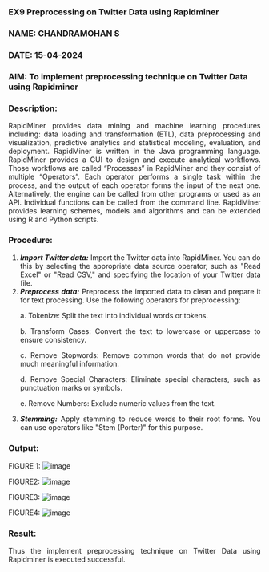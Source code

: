 ### EX9 Preprocessing on Twitter Data using Rapidminer
### NAME: CHANDRAMOHAN S
### DATE: 15-04-2024
### AIM: To implement preprocessing technique on Twitter Data using Rapidminer
### Description: 
<div align = "justify">
RapidMiner provides data mining and machine learning procedures including: data loading and transformation (ETL), data preprocessing and visualization, 
predictive analytics and statistical modeling, evaluation, and deployment. RapidMiner is written in the Java programming language. 
RapidMiner provides a GUI to design and execute analytical workflows. Those workflows are called “Processes” in RapidMiner and they consist of multiple “Operators”. 
Each operator performs a single task within the process, and the output of each operator forms the input of the next one. Alternatively, the engine can be called from 
other programs or used as an API. Individual functions can be called from the command line. 
RapidMiner provides learning schemes, models and algorithms and can be extended using R and Python scripts.

### Procedure:
1) ***Import Twitter data:*** Import the Twitter data into RapidMiner. You can do this by selecting the appropriate
data source operator, such as "Read Excel" or "Read CSV," and specifying the location of your Twitter data
file.
2) ***Preprocess data:*** Preprocess the imported data to clean and prepare it for text processing. Use the following
operators for preprocessing:
    <p>a. Tokenize: Split the text into individual words or tokens.
    <p>b. Transform Cases: Convert the text to lowercase or uppercase to ensure consistency.
    <p>c. Remove Stopwords: Remove common words that do not provide much meaningful information.
    <p>d. Remove Special Characters: Eliminate special characters, such as punctuation marks or symbols.
    <p>e. Remove Numbers: Exclude numeric values from the text.
3) ***Stemming:*** Apply stemming to reduce words to their root forms. You can use operators like "Stem (Porter)"
for this purpose.


### Output:
FIGURE 1:
![image](https://github.com/nithish143257/WDM_EXP9/assets/113762839/348f2eec-b063-45bb-a963-9ebd607dbdc8)

FIGURE2:
![image](https://github.com/nithish143257/WDM_EXP9/assets/113762839/fd8f1af7-db97-4885-814b-2ca69feaa874)

FIGURE3:
![image](https://github.com/nithish143257/WDM_EXP9/assets/113762839/91d82a9f-9f81-417d-af75-cf83ac469010)

FIGURE4:
![image](https://github.com/nithish143257/WDM_EXP9/assets/113762839/51a83863-76e3-4142-a793-2d3cc044ba9a)


### Result:
Thus the implement preprocessing technique on Twitter Data using Rapidminer is executed successful.


